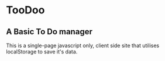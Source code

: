 # TooDoo
## A Basic To Do manager

This is a single-page javascript only, client side site that utilises localStorage to save it's data.